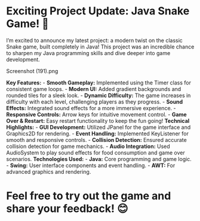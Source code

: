 # Exciting Project Update: Java Snake Game! 🐍
I’m excited to announce my latest project: a modern twist on the classic Snake game, built completely in Java! This project was an incredible chance to sharpen my Java programming skills and dive deeper into game development.

Screenshot (191).png


**Key Features:**
     - **Smooth Gameplay:** Implemented using the Timer class for consistent game loops.
     - **Modern UI:** Added gradient backgrounds and rounded tiles for a sleek look.
     - **Dynamic Difficulty:** The game increases in difficulty with each level, challenging players as they progress.
     - **Sound Effects:** Integrated sound effects for a more immersive experience.
     - **Responsive Controls:** Arrow keys for intuitive movement control.
     - **Game Over & Restart:** Easy restart functionality to keep the fun going!
**Technical Highlights:**
     - **GUI Development:** Utilized JPanel for the game interface and Graphics2D for rendering.
     - **Event Handling:** Implemented KeyListener for smooth and responsive controls.
     - **Collision Detection:** Ensured accurate collision detection for game mechanics.
     - **Audio Integration:** Used AudioSystem to play sound effects for food consumption and game over scenarios.
**Technologies Used:**
     - **Java:** Core programming and game logic.
     - **Swing:** User interface components and event handling.
     - **AWT:** For advanced graphics and rendering.
# Feel free to try out the game and share your feedback! 😊
